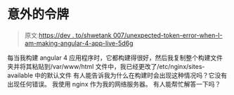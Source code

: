 # 意外的令牌

> 原文:[https://dev . to/shwetank 007/unexpected-token-error-when-I-am-making-angular-4-app-live-5d6g](https://dev.to/shwetank007/unexpected-token-error-when-i-am-making-angular-4-app-live-5d6g)

每当我构建 angular 4 应用程序时，它都构建得很好，然后我复制整个构建文件夹并将其粘贴到/var/www/html 文件中，我已经更改了/etc/nginx/sites-available 中的默认文件
有人能告诉我为什么在构建时会出现这种情况吗？它没有出现任何错误。
我使用 nginx 作为我的网络服务器。
有人能帮忙解答一下吗？